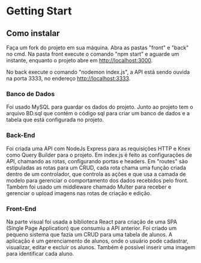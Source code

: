 # Getting Start

## Como instalar

Faça um fork do projeto em sua máquina. Abra as pastas "front" e "back" no cmd. Na pasta front execute o comando "npm start" e aguarde um instante, enquanto o 
projeto abre em [http://localhost:3000](http://localhost:3000).

No back execute o comando "nodemon index.js", a API está sendo ouvida na porta 3333, no endereço [http://localhost:3333](http://localhost:3333).

### Banco de Dados

Foi usado MySQL para guardar os dados do projeto. Junto ao projeto tem o arquivo BD.sql que contém o código sql para criar um banco de dados e a tabela que está
configurada no projeto.

### Back-End

Foi criada uma API com NodeJs Express para as requisições HTTP e Knex como Query Builder para o projeto. Em index.js é feito as configurações de API, chamando as rotas, 
configurando portas e headers. Em "routes" são estipuladas as rotas para um CRUD, cada rota chama uma função criada dentro de um controlador, que controla as ações e 
que usa a camada de modelo para gerenciar o comportamento dos dados recebidos pelo front. Também foi usado um middleware chamado Multer para receber e gerenciar o upload 
imagens nas rotas de criação e edição.

### Front-End

Na parte visual foi usada a biblioteca React para criação de uma SPA (Single Page Application) que consumiu a API anterior. Foi criado um pequeno sistema que fazia um
CRUD para uma tabela de alunos. A aplicação é um gerenciamento de alunos, onde o usuário pode cadastrar, visualizar, editar e excluir os alunos. Também é possível inserir
uma imagem para identificar cada aluno.
